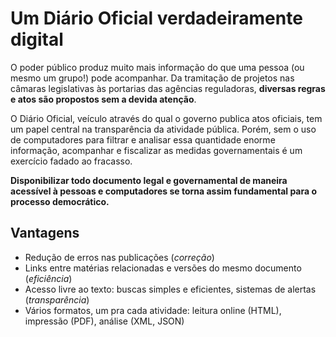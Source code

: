 ---
---

# Um Diário Oficial verdadeiramente digital
O poder público produz muito mais informação do que uma pessoa (ou
mesmo um grupo!) pode acompanhar. Da tramitação de projetos nas
câmaras legislativas às portarias das agências reguladoras, **diversas
regras e atos são propostos sem a devida atenção**.

O Diário Oficial, veículo através do qual o governo publica atos oficiais, 
tem um papel central na transparência da atividade pública. Porém, sem o uso de computadores 
para filtrar e analisar essa quantidade enorme informação, acompanhar e fiscalizar 
as medidas governamentais é um exercício fadado ao fracasso. 

**Disponibilizar todo documento legal e
governamental de maneira acessível à pessoas e computadores se torna
assim fundamental para o processo democrático.**


## Vantagens

- Redução de erros nas publicações (*correção*)
- Links entre matérias relacionadas e versões do mesmo documento 
  (*eficiência*)
- Acesso livre ao texto: buscas simples e eficientes, sistemas de
  alertas (*transparência*)
- Vários formatos, um pra cada atividade: leitura online (HTML), impressão (PDF), análise (XML, JSON)
